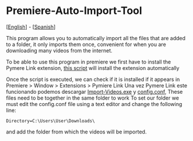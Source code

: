 # Premiere-Auto-Import-Tool
[[English](https://github.com/BrianGoldYT/Premiere-Auto-Import-Tool)] - [[Spanish](https://github.com/BrianGoldYT/Premiere-Auto-Import-Tool/blob/main/README-es.md)]

This program allows you to automatically import all the files that are added to a folder, it only imports them once, convenient for when you are downloading many videos from the internet.

To be able to use this program in premiere we first have to install the Pymere Link extension, [this script](https://raw.githubusercontent.com/BrianGoldYT/Premiere-Auto-Import-Tool/main/Install_Pymiere_Link.bat) will install the extension automatically

Once the script is executed, we can check if it is installed if it appears in Premiere > Window > Extensions > Pymiere Link
Una vez Pymere Link este funcionando podemos descargar [Import-Videos.exe](https://github.com/BrianGoldYT/Premiere-Auto-Import-Tool/releases/download/0.0.1/Import-Videos.exe) y [config.conf](https://github.com/BrianGoldYT/Premiere-Auto-Import-Tool/releases/download/0.0.1/config.conf), These files need to be together in the same folder to work
To set our folder we must edit the config.conf file using a text editor and change the following line:

    Directory=C:\Users\User\Downloads\

and add the folder from which the videos will be imported.
